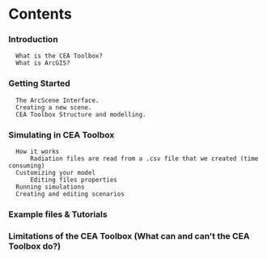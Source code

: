 # Contents

### Introduction
      What is the CEA Toolbox?
      What is ArcGIS?

### Getting Started
      The ArcScene Interface.
      Creating a new scene.
      CEA Toolbox Structure and modelling.
                
### Simulating in CEA Toolbox
      How it works
          Radiation files are read from a .csv file that we created (time consuming)
      Customizing your model
          Editing files properties
      Running simulations
      Creating and editing scenarios

      
### Example files & Tutorials


      
### Limitations of the CEA Toolbox (What can and can't the CEA Toolbox do?)